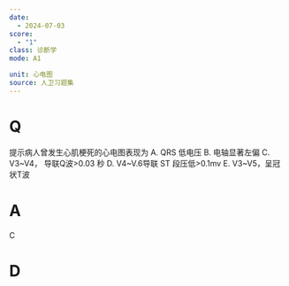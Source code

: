 ```yaml
---
date:
  - 2024-07-03
score:
  - "1"
class: 诊断学
mode: A1

unit: 心电图
source: 人卫习题集
---
```


# Q
提示病人曾发生心肌梗死的心电图表现为
A. QRS 低电压 
B. 电轴显著左偏
C. V3~V4， 导联Q波>0.03 秒 
D. V4~V.6导联 ST 段压低>0.1mv
E. V3~V5，呈冠状T波

# A

C


# D
